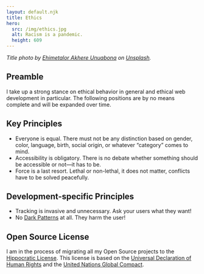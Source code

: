 ```yaml
---
layout: default.njk
title: Ethics
hero:
  src: /img/ethics.jpg
  alt: Racism is a pandemic.
  height: 609
---
```


_Title photo by [Ehimetalor Akhere Unuabona](https://unsplash.com/@theeastlondonphotographer) on [Unsplash](https://unsplash.com/photos/zswLbyR_b58)._

## Preamble

I take up a strong stance on ethical behavior in general and ethical web development in particular. The following positions are by no means complete and will be expanded over time.

## Key Principles

* Everyone is equal. There must not be any distinction based on gender, color, language, birth, social origin, or whatever “category” comes to mind.
* Accessibility is obligatory. There is no debate whether something should be accessible or not—it has to be.
* Force is a last resort. Lethal or non-lethal, it does not matter, conflicts have to be solved peacefully.

## Development-specific Principles

* Tracking is invasive and unnecessary. Ask your users what they want!
* No [Dark Patterns](https://www.darkpatterns.org) at all. They harm the user!

## Open Source License

I am in the process of migrating all my Open Source projects to the [Hippocratic License](https://firstdonoharm.dev). This license is based on the [Universal Declaration of Human Rights](https://www.un.org/en/universal-declaration-human-rights/) and the [United Nations Global Compact](https://www.unglobalcompact.org).
